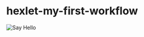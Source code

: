# hexlet-my-first-workflow
![Say Hello](https://github.com/ВАШ_ЮЗЕРНЕЙМ/ВАШ_РЕПОЗИТОРИЙ/actions/workflows/say-hello.yml/badge.svg)
